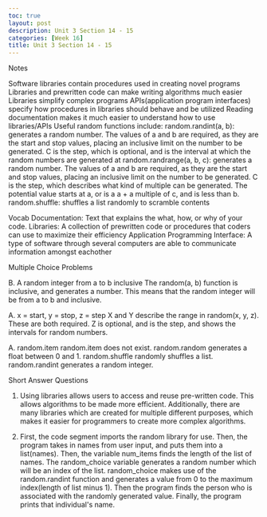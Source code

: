 ```yaml
---
toc: true
layout: post
description: Unit 3 Section 14 - 15
categories: [Week 16]
title: Unit 3 Section 14 - 15
---
```



Notes

Software libraries contain procedures used in creating novel programs
Libraries and prewritten code can make writing algorithms much easier
Libraries simplify complex programs
APIs(application program interfaces) specify how procedures in libraries should behave and be utilized
Reading documentation makes it much easier to understand how to use libraries/APIs
Useful random functions include:
random.randint(a, b): generates a random number. The values of a and b are required, as they are the start and stop values, placing an inclusive limit on the number to be generated. C is the step, which is optional, and is the interval at which the random numbers are generated at
random.randrange(a, b, c): generates a random number. The values of a and b are required, as they are the start and stop values, placing an inclusive limit on the number to be generated. C is the step, which describes what kind of multiple can be generated. The potential value starts at a, or is a a + a multiple of c, and is less than b.
random.shuffle: shuffles a list randomly to scramble contents

Vocab
Documentation: Text that explains the what, how, or why of your code.
Libraries: A collection of prewritten code or procedures that coders can use to maximize their efficiency
Application Programming Interface: A type of software through several computers are able to communicate information amongst eachother

Multiple Choice Problems

B. A random integer from a to b inclusive
The random(a, b) function is inclusive, and generates a number. This means that the random integer will be from a to b and inclusive.

A. x = start, y = stop, z = step
X and Y describe the range in random(x, y, z). These are both required. Z is optional, and is the step, and shows the intervals for random numbers.

A. random.item
random.item does not exist. random.random generates a float between 0 and 1. random.shuffle randomly shuffles a list. random.randint generates a random integer.


Short Answer Questions

1. Using libraries allows users to access and reuse pre-written code. This allows algorithms to be made more efficient. Additionally, there are many libraries which are created for multiple different purposes, which makes it easier for programmers to create more complex algorithms.

2. First, the code segment imports the random library for use. Then, the program takes in names from user input, and puts them into a list(names). Then, the variable num_items finds the length of the list of names. The random_choice variable generates a random number which will be an index of the list. random_choice makes use of the random.randint function and generates a value from 0 to the maximum index(length of list minus 1). Then the program finds the person who is associated with the randomly generated value. Finally, the program prints that individual's name.

